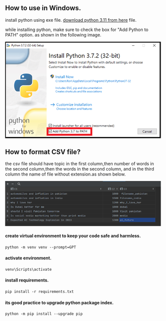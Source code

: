 ## How to use in Windows.

install python using exe file. [download python 3.11 from here](https://www.python.org/ftp/python/3.11.1/python-3.11.1-amd64.exe) file.

while installing python, make sure to check the box for "Add Python to PATH" option.
as shown in the following image.

![Python in Path](./images/add_python_to_path.png?raw=true "Python in Path")

## How to format CSV file?
the csv file should have topic in the first column,then number of words in the second column,then the words in the second column, and in the third column the name of file without extension.as shown below.

![plot](./images/csv_file.png?raw=true "csv file")

#### create virtual environment to keep your code safe and harmless.

`python -m venv venv --prompt=GPT`

#### activate environment.
`venv\Scripts\activate`
#### install requirements.

`pip install -r requirements.txt`

#### its good practice to upgrade python package index.

`python -m pip install --upgrade pip`
